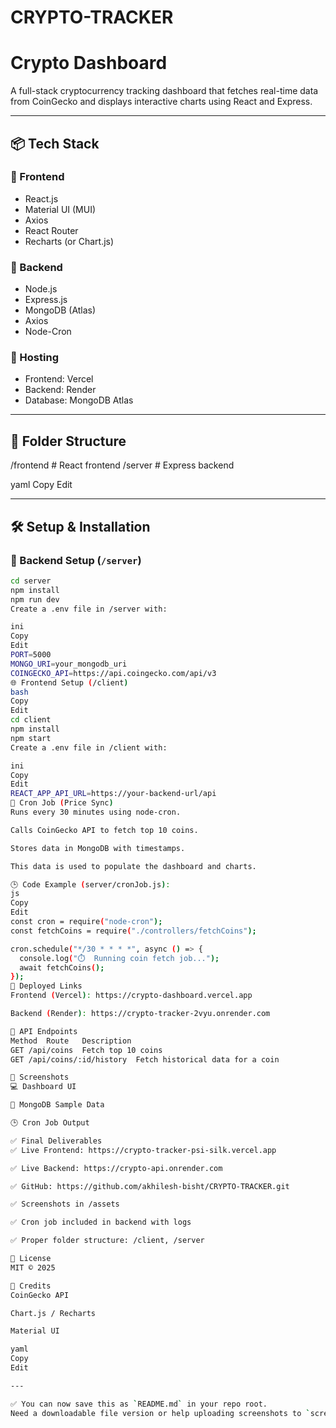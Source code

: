 # CRYPTO-TRACKER
# Crypto Dashboard

A full-stack cryptocurrency tracking dashboard that fetches real-time data from CoinGecko and displays interactive charts using React and Express.

---

## 📦 Tech Stack

### 🔹 Frontend
- React.js
- Material UI (MUI)
- Axios
- React Router
- Recharts (or Chart.js)

### 🔹 Backend
- Node.js
- Express.js
- MongoDB (Atlas)
- Axios
- Node-Cron

### 🔹 Hosting
- Frontend: Vercel
- Backend: Render
- Database: MongoDB Atlas

---

## 📁 Folder Structure

/frontend # React frontend
/server # Express backend

yaml
Copy
Edit

---

## 🛠️ Setup & Installation

### 🔧 Backend Setup (`/server`)

```bash
cd server
npm install
npm run dev
Create a .env file in /server with:

ini
Copy
Edit
PORT=5000
MONGO_URI=your_mongodb_uri
COINGECKO_API=https://api.coingecko.com/api/v3
🌐 Frontend Setup (/client)
bash
Copy
Edit
cd client
npm install
npm start
Create a .env file in /client with:

ini
Copy
Edit
REACT_APP_API_URL=https://your-backend-url/api
🔁 Cron Job (Price Sync)
Runs every 30 minutes using node-cron.

Calls CoinGecko API to fetch top 10 coins.

Stores data in MongoDB with timestamps.

This data is used to populate the dashboard and charts.

🕒 Code Example (server/cronJob.js):
js
Copy
Edit
const cron = require("node-cron");
const fetchCoins = require("./controllers/fetchCoins");

cron.schedule("*/30 * * * *", async () => {
  console.log("⏱️  Running coin fetch job...");
  await fetchCoins();
});
🚀 Deployed Links
Frontend (Vercel): https://crypto-dashboard.vercel.app

Backend (Render): https://crypto-tracker-2vyu.onrender.com

🧪 API Endpoints
Method	Route	Description
GET	/api/coins	Fetch top 10 coins
GET	/api/coins/:id/history	Fetch historical data for a coin

📸 Screenshots
💻 Dashboard UI

📂 MongoDB Sample Data

🕒 Cron Job Output

✅ Final Deliverables
✅ Live Frontend: https://crypto-tracker-psi-silk.vercel.app

✅ Live Backend: https://crypto-api.onrender.com

✅ GitHub: https://github.com/akhilesh-bisht/CRYPTO-TRACKER.git

✅ Screenshots in /assets

✅ Cron job included in backend with logs

✅ Proper folder structure: /client, /server

📃 License
MIT © 2025

🙌 Credits
CoinGecko API

Chart.js / Recharts

Material UI

yaml
Copy
Edit

---

✅ You can now save this as `README.md` in your repo root.  
Need a downloadable file version or help uploading screenshots to `screnshot folder`?